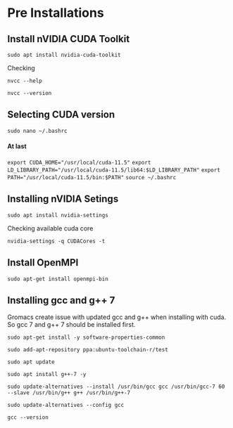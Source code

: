 # Pre Installations

## Install nVIDIA CUDA Toolkit

`sudo apt install nvidia-cuda-toolkit`

Checking

`nvcc --help`

`nvcc --version`

## Selecting CUDA version
`sudo nano ~/.bashrc`
#### At last
`export CUDA_HOME="/usr/local/cuda-11.5"`
`export LD_LIBRARY_PATH="/usr/local/cuda-11.5/lib64:$LD_LIBRARY_PATH"`
`export PATH="/usr/local/cuda-11.5/bin:$PATH"`
`source ~/.bashrc`

## Installing nVIDIA Setings

`sudo apt install nvidia-settings`

Checking available cuda core

`nvidia-settings -q CUDACores -t`

## Install OpenMPI

`sudo apt-get install openmpi-bin`

## Installing gcc and g++ 7

Gromacs create issue with updated gcc and g++ when installing with cuda. So gcc 7 and g++ 7 should be installed first.

`sudo apt-get install -y software-properties-common`

`sudo add-apt-repository ppa:ubuntu-toolchain-r/test`

`sudo apt update`

`sudo apt install g++-7 -y`

`sudo update-alternatives --install /usr/bin/gcc gcc /usr/bin/gcc-7 60 --slave /usr/bin/g++ g++ /usr/bin/g++-7`

`sudo update-alternatives --config gcc`

`gcc --version`

